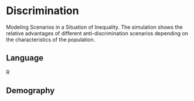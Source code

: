# Discrimination
Modeling Scenarios in a Situation of Inequality.
The simulation shows the relative advantages of different anti-discrimination scenarios depending on the characteristics of the population.

## Language
R

## Demography
